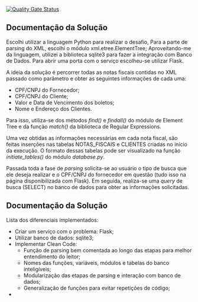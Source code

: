 
[![Quality Gate Status](https://sonarcloud.io/api/project_badges/measure?project=Muriloide21_notas-fiscais-python&metric=alert_status)](https://sonarcloud.io/summary/new_code?id=Muriloide21_notas-fiscais-python)

## Documentação da Solução

Escolhi utilizar a linguagem Python para realizar o desafio,
Para a parte de parsing do XML, escolhi o módulo xml.etree.ElementTree;
Aproveitando-me da linguagem, utilizei a biblioteca sqlite3 para fazer a integração com Banco de Dados.
Para abrir uma porta com o serviço escolheu-se utilizar Flask.

A ideia da solução é percorrer todas as notas fiscais contidas no XML passado como parâmetro e obter as seguintes informações de cada uma:

- CPF/CNPJ do Fornecedor;
- CPF/CNPJ do Cliente;
- Valor e Data de Vencimento dos boletos;
- Nome e Endereço dos Clientes.

Para isso, utiliza-se dos métodos *find()* e *findall()* do módulo de Element Tree e da função *match()* da biblioteca de Regular Expressions.

Uma vez obtidas as informações necessárias em cada nota fiscal, são feitas inserções nas tabelas NOTAS_FISCAIS e CLIENTES criadas no início da execução. O formato dessas tabelas pode ser visualizado na função *initiate_tables()* do módulo *database.py*.

Passada toda a fase de *parsing* solicita-se ao usuário o tipo de busca que ele deseja realizar e o CPF/CNPJ do fornecedor em questão (tudo isso na página disponibilizada com Flask). Em seguida, realiza-se uma *query* de busca (SELECT) no banco de dados para obter as informações solicitadas.

## Documentação da Solução

Lista dos diferenciais implementados:

- Criar um serviço com o problema: Flask;
- Utilizar banco de dados: sqlite3;
- Implementar Clean Code:
    - Função de parsing bem comentada ao longo das etapas para melhor entendimento do leitor;
    - Nomes das funções, variáveis, módulos e tabelas do banco inteligíveis;
    - Modularização das etapas de parsing e interação com banco de dados;
    - Generalização de funções para evitar repetições de código;
- 